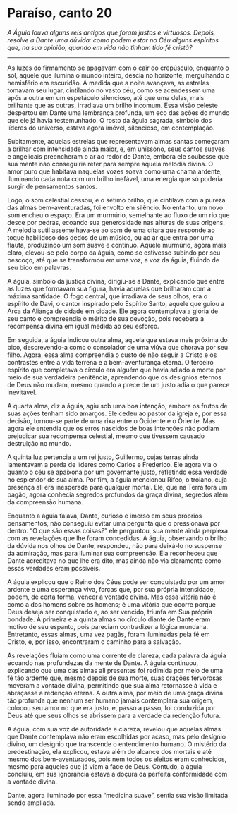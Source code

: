 # Paraíso, canto 20

_A Águia louva alguns reis antigos que foram justos e virtuosos. Depois, resolve a Dante uma dúvida: como podem estar no Céu alguns espíritos que, na sua opinião, quando em vida não tinham tido fé cristã?_

---

As luzes do firmamento se apagavam com o cair do crepúsculo, enquanto o sol, aquele que ilumina o mundo inteiro, descia no horizonte, mergulhando o hemisfério em escuridão. A medida que a noite avançava, as estrelas tomavam seu lugar, cintilando no vasto céu, como se acendessem uma após a outra em um espetáculo silencioso, até que uma delas, mais brilhante que as outras, irradiava um brilho incomum. Essa visão celeste despertou em Dante uma lembrança profunda, um eco das ações do mundo que ele já havia testemunhado. O rosto da águia sagrada, símbolo dos líderes do universo, estava agora imóvel, silencioso, em contemplação.

Subitamente, aquelas estrelas que representavam almas santas começaram a brilhar com intensidade ainda maior, e, em uníssono, seus cantos suaves e angelicais preencheram o ar ao redor de Dante, embora ele soubesse que sua mente não conseguiria reter para sempre aquela melodia divina. O amor puro que habitava naquelas vozes soava como uma chama ardente, iluminando cada nota com um brilho inefável, uma energia que só poderia surgir de pensamentos santos.

Logo, o som celestial cessou, e o sétimo brilho, que cintilava com a pureza das almas bem-aventuradas, foi envolto em silêncio. No entanto, um novo som encheu o espaço. Era um murmúrio, semelhante ao fluxo de um rio que desce por pedras, ecoando sua generosidade nas alturas de suas origens. A melodia sutil assemelhava-se ao som de uma cítara que responde ao toque habilidoso dos dedos de um músico, ou ao ar que entra por uma flauta, produzindo um som suave e contínuo. Aquele murmúrio, agora mais claro, elevou-se pelo corpo da águia, como se estivesse subindo por seu pescoço, até que se transformou em uma voz, a voz da águia, fluindo de seu bico em palavras.

A águia, símbolo da justiça divina, dirigiu-se a Dante, explicando que entre as luzes que formavam sua figura, havia aquelas que brilharam com a máxima santidade. O fogo central, que irradiava de seus olhos, era o espírito de Davi, o cantor inspirado pelo Espírito Santo, aquele que guiou a Arca da Aliança de cidade em cidade. Ele agora contemplava a glória de seu canto e compreendia o mérito de sua devoção, pois recebera a recompensa divina em igual medida ao seu esforço.

Em seguida, a águia indicou outra alma, aquela que estava mais próxima do bico, descrevendo-a como o consolador de uma viúva que chorava por seu filho. Agora, essa alma compreendia o custo de não seguir a Cristo e os contrastes entre a vida terrena e a bem-aventurança eterna. O terceiro espírito que completava o círculo era alguém que havia adiado a morte por meio de sua verdadeira penitência, aprendendo que os desígnios eternos de Deus não mudam, mesmo quando a prece de um justo adia o que parece inevitável.

A quarta alma, diz a águia, agiu sob uma boa intenção, embora os frutos de suas ações tenham sido amargos. Ele cedeu ao pastor da igreja e, por essa decisão, tornou-se parte de uma rixa entre o Ocidente e o Oriente. Mas agora ele entendia que os erros nascidos de boas intenções não podiam prejudicar sua recompensa celestial, mesmo que tivessem causado destruição no mundo.

A quinta luz pertencia a um rei justo, Guillermo, cujas terras ainda lamentavam a perda de líderes como Carlos e Frederico. Ele agora via o quanto o céu se apaixona por um governante justo, refletindo essa verdade no esplendor de sua alma. Por fim, a águia mencionou Rifeo, o troiano, cuja presença ali era inesperada para qualquer mortal. Ele, que na Terra fora um pagão, agora conhecia segredos profundos da graça divina, segredos além da compreensão humana.

Enquanto a águia falava, Dante, curioso e imerso em seus próprios pensamentos, não conseguiu evitar uma pergunta que o pressionava por dentro. “O que são essas coisas?” ele perguntou, sua mente ainda perplexa com as revelações que lhe foram concedidas. A águia, observando o brilho da dúvida nos olhos de Dante, respondeu, não para deixá-lo no suspense da admiração, mas para iluminar sua compreensão. Ela reconheceu que Dante acreditava no que lhe era dito, mas ainda não via claramente como essas verdades eram possíveis.

A águia explicou que o Reino dos Céus pode ser conquistado por um amor ardente e uma esperança viva, forças que, por sua própria intensidade, podem, de certa forma, vencer a vontade divina. Mas essa vitória não é como a dos homens sobre os homens; é uma vitória que ocorre porque Deus deseja ser conquistado e, ao ser vencido, triunfa em Sua própria bondade. A primeira e a quinta almas no círculo diante de Dante eram motivo de seu espanto, pois pareciam contradizer a lógica mundana. Entretanto, essas almas, uma vez pagãs, foram iluminadas pela fé em Cristo, e, por isso, encontraram o caminho para a salvação.

As revelações fluíam como uma corrente de clareza, cada palavra da águia ecoando nas profundezas da mente de Dante. A águia continuou, explicando que uma das almas ali presentes foi redimida por meio de uma fé tão ardente que, mesmo depois de sua morte, suas orações fervorosas moveram a vontade divina, permitindo que sua alma retornasse à vida e abraçasse a redenção eterna. A outra alma, por meio de uma graça divina tão profunda que nenhum ser humano jamais contemplara sua origem, colocou seu amor no que era justo, e, passo a passo, foi conduzida por Deus até que seus olhos se abrissem para a verdade da redenção futura.

A águia, com sua voz de autoridade e clareza, revelou que aquelas almas que Dante contemplava não eram escolhidas por acaso, mas pelo desígnio divino, um desígnio que transcende o entendimento humano. O mistério da predestinação, ela explicou, estava além do alcance dos mortais e até mesmo dos bem-aventurados, pois nem todos os eleitos eram conhecidos, mesmo para aqueles que já viam a face de Deus. Contudo, a águia concluiu, em sua ignorância estava a doçura da perfeita conformidade com a vontade divina. 

Dante, agora iluminado por essa “medicina suave”, sentia sua visão limitada sendo ampliada.